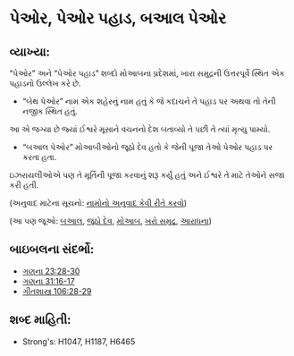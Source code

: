 # પેઓર, પેઓર પહાડ, બઆલ પેઓર 

## વ્યાખ્યા: 

“પેઓર” અને “પેઓર પહાડ” શબ્દો મોઆબના પ્રદેશમાં, ખારા સમુદ્રની ઉત્તરપૂર્વે સ્થિત એક પહાડનો ઉલ્લેખ કરે છે.

* “બેથ પેઓર” નામ એક શહેરનું નામ હતું કે જે કદાચને તે પહાડ પર અથવા તો તેની નજીક સ્થિત હતું.

આ એ જગ્યા છે જ્યાં ઈશ્વરે મૂસાને વચનનો દેશ બતાવ્યો તે પછી તે ત્યાં મૃત્યુ પામ્યો.

* “બઆલ પેઓર” મોઆબીઓનો જૂઠો દેવ હતો કે જેની પૂજા તેઓ પેઓર પહાડ પર કરતા હતા.

ઇઝરાયલીઓએ પણ તે મૂર્તિની પૂજા કરવાનું શરૂ કર્યું હતું અને ઈશ્વરે તે માટે તેઓને સજા કરી હતી.

(અનુવાદ માટેના સૂચનો: [નામોનો અનુવાદ કેવી રીતે કરવો](rc://gu/ta/man/translate/translate-names))

(આ પણ જૂઓ: [બઆલ](../names/baal.md), [જૂઠો દેવ](../kt/falsegod.md), [મોઆબ](../names/moab.md), [ખરો સમુદ્ર](../names/saltsea.md), [આરાધના](../kt/worship.md))

## બાઇબલના સંદર્ભો: 

* [ગણના 23:28-30](rc://gu/tn/help/num/23/28)
* [ગણના 31:16-17](rc://gu/tn/help/num/31/16)
* [ગીતશાસ્ત્ર 106:28-29](rc://gu/tn/help/psa/106/028)

## શબ્દ માહિતી: 

* Strong's: H1047, H1187, H6465
